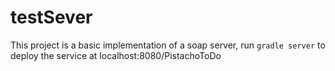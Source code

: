 # testSever

This project is a basic implementation of a soap server, run `gradle server` to deploy the service at localhost:8080/PistachoToDo
